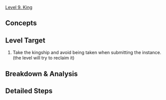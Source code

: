 [Level 9. King](https://ethernaut.openzeppelin.com/level/0x3049C00639E6dfC269ED1451764a046f7aE500c6)

## Concepts



## Level Target

1. Take the kingship and avoid being taken when submitting the instance. (the level will try to reclaim it)

## Breakdown & Analysis



## Detailed Steps
